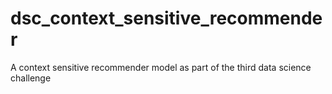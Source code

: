 # dsc_context_sensitive_recommender
A context sensitive recommender model as part of the third data science challenge
